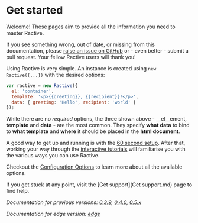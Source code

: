# Get started



Welcome! These pages aim to provide all the information you need to master Ractive.

If you see something wrong, out of date, or missing from this documentation, please [raise an issue on GitHub](https://github.com/ractivejs/docs.ractivejs.org/issues) or - even better - submit a pull request. Your fellow Ractive users will thank you!

Using Ractive is very simple. An instance is created using `new Ractive({...})`
with the desired options:

```js
var ractive = new Ractive({
  el: 'container',
  template: '<p>{{greeting}}, {{recipient}}!</p>',
  data: { greeting: 'Hello', recipient: 'world' }
});
```

While there are no _required_ options, the three shown above - __el__ement, __template__ and __data__ - are the most common. They specify __what data__ to bind to __what template__ and __where__ it should be placed
in the __html document__.

A good way to get up and running is with the [60 second setup](http://ractivejs.org/60-second-setup). After that, working your way through the [interactive tutorials](http://learn.ractivejs.org) will familiarise you with the various ways you can use Ractive.

Checkout the [Configuration Options](Options.md) to learn more about
all the available options.

If you get stuck at any point, visit the [Get support](Get support.md) page to find help.

*Documentation for previous versions: [0.3.9](../0.3.9), [0.4.0](../0.4.0), [0.5.x](../0.5)*

*Documentation for edge version: [edge](../edge)*
